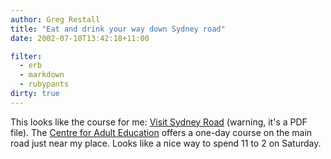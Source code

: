 ```yaml
---
author: Greg Restall
title: "Eat and drink your way down Sydney road"
date: 2002-07-10T13:42:18+11:00

filter:
  - erb
  - markdown
  - rubypants
dirty: true
---
```


<p>This looks like the course for me: <a href="http://www.cae.edu.au/pdfs/DH/VISIT%20SYDNEY%20ROAD.pdf">Visit Sydney Road</a> (warning, it's a PDF file).  The <a href="http://www.cae.edu.au/">Centre for Adult Education</a> offers a one-day course on the main road just near my place.  Looks like a nice way to spend 11 to 2 on Saturday.
</p>
